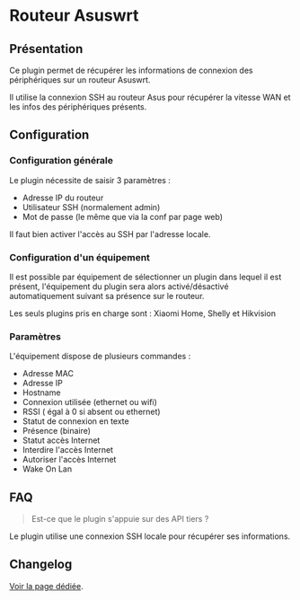 # Routeur Asuswrt

## Présentation

Ce plugin permet de récupérer les informations de connexion des périphériques sur un routeur Asuswrt.

Il utilise la connexion SSH au routeur Asus pour récupérer la vitesse WAN et les infos des périphériques présents.

## Configuration

### Configuration générale

Le plugin nécessite de saisir 3 paramètres :

* Adresse IP du routeur
* Utilisateur SSH (normalement admin)
* Mot de passe (le même que via la conf par page web)

Il faut bien activer l'accès au SSH par l'adresse locale.

### Configuration d'un équipement

Il est possible par équipement de sélectionner un plugin dans lequel il est présent, l'équipement du plugin sera alors activé/désactivé automatiquement suivant sa présence sur le routeur.

Les seuls plugins pris en charge sont : Xiaomi Home, Shelly et Hikvision

### Paramètres

L'équipement dispose de plusieurs commandes :

* Adresse MAC
* Adresse IP
* Hostname
* Connexion utilisée (ethernet ou wifi)
* RSSI ( égal à 0 si absent ou ethernet)
* Statut de connexion en texte
* Présence (binaire)
* Statut accès Internet
* Interdire l'accès Internet
* Autoriser l'accès Internet
* Wake On Lan

## FAQ

> Est-ce que le plugin s'appuie sur des API tiers ?

Le plugin utilise une connexion SSH locale pour récupérer ses informations.

## Changelog

[Voir la page dédiée](changelog.md).
